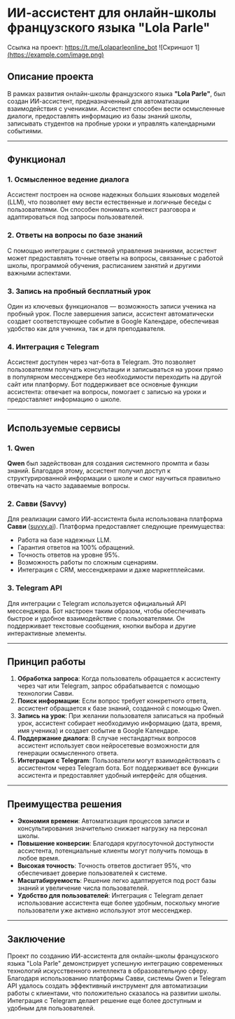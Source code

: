 # ИИ-ассистент для онлайн-школы французского языка "Lola Parle"
Ссылка на проект: https://t.me/Lolaparleonline_bot
![Скриншот 1][(https://example.com/image.png)](https://github.com/larik7lolik/Ai-Assistant/blob/main/2025-06-24_16-22-13.png?raw=true)



## Описание проекта

В рамках развития онлайн-школы французского языка **"Lola Parle"**, был создан ИИ-ассистент, предназначенный для автоматизации взаимодействия с учениками. Ассистент способен вести осмысленные диалоги, предоставлять информацию из базы знаний школы, записывать студентов на пробные уроки и управлять календарными событиями.

---

## Функционал

### 1. Осмысленное ведение диалога
Ассистент построен на основе надежных больших языковых моделей (LLM), что позволяет ему вести естественные и логичные беседы с пользователями. Он способен понимать контекст разговора и адаптироваться под запросы пользователей.

### 2. Ответы на вопросы по базе знаний
С помощью интеграции с системой управления знаниями, ассистент может предоставлять точные ответы на вопросы, связанные с работой школы, программой обучения, расписанием занятий и другими важными аспектами.

### 3. Запись на пробный бесплатный урок
Один из ключевых функционалов — возможность записи ученика на пробный урок. После завершения записи, ассистент автоматически создает соответствующее событие в Google Календаре, обеспечивая удобство как для ученика, так и для преподавателя.

### 4. Интеграция с Telegram
Ассистент доступен через чат-бота в Telegram. Это позволяет пользователям получать консультации и записываться на уроки прямо в популярном мессенджере без необходимости переходить на другой сайт или платформу. Бот поддерживает все основные функции ассистента: отвечает на вопросы, помогает с записью на уроки и предоставляет информацию о школе.

---

## Используемые сервисы

### 1. Qwen
**Qwen** был задействован для создания системного промпта и базы знаний. Благодаря этому, ассистент получил доступ к структурированной информации о школе и смог научиться правильно отвечать на часто задаваемые вопросы.

### 2. Савви (Savvy)
Для реализации самого ИИ-ассистента была использована платформа **Савви** ([suvvy.ai](https://suvvy.ai/)). Платформа предоставляет следующие преимущества:
- Работа на базе надежных LLM.
- Гарантия ответов на 100% обращений.
- Точность ответов на уровне 95%.
- Возможность работы по сложным сценариям.
- Интеграция с CRM, мессенджерами и даже маркетплейсами.

### 3. Telegram API
Для интеграции с Telegram используется официальный API мессенджера. Бот настроен таким образом, чтобы обеспечивать быстрое и удобное взаимодействие с пользователями. Он поддерживает текстовые сообщения, кнопки выбора и другие интерактивные элементы.

---

## Принцип работы

1. **Обработка запроса**: Когда пользователь обращается к ассистенту через чат или Telegram, запрос обрабатывается с помощью технологии Савви.
2. **Поиск информации**: Если вопрос требует конкретного ответа, ассистент обращается к базе знаний, созданной с помощью Qwen.
3. **Запись на урок**: При желании пользователя записаться на пробный урок, ассистент собирает необходимую информацию (дата, время, имя ученика) и создает событие в Google Календаре.
4. **Поддержание диалога**: В случае нестандартных вопросов ассистент использует свои нейросетевые возможности для генерации осмысленного ответа.
5. **Интеграция с Telegram**: Пользователи могут взаимодействовать с ассистентом через Telegram бота. Бот поддерживает все функции ассистента и предоставляет удобный интерфейс для общения.

---

## Преимущества решения

- **Экономия времени**: Автоматизация процессов записи и консультирования значительно снижает нагрузку на персонал школы.
- **Повышение конверсии**: Благодаря круглосуточной доступности ассистента, потенциальные клиенты могут получить помощь в любое время.
- **Высокая точность**: Точность ответов достигает 95%, что обеспечивает доверие пользователей к системе.
- **Масштабируемость**: Решение легко адаптируется под рост базы знаний и увеличение числа пользователей.
- **Удобство для пользователей**: Интеграция с Telegram делает использование ассистента еще более удобным, поскольку многие пользователи уже активно используют этот мессенджер.

---

## Заключение

Проект по созданию ИИ-ассистента для онлайн-школы французского языка "Lola Parle" демонстрирует успешную интеграцию современных технологий искусственного интеллекта в образовательную сферу. Благодаря использованию платформы Савви, системы Qwen и Telegram API удалось создать эффективный инструмент для автоматизации работы с клиентами, что положительно сказалось на развитии школы. Интеграция с Telegram делает решение еще более доступным и удобным для пользователей.
